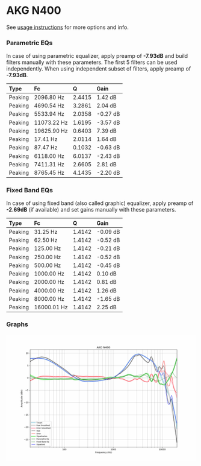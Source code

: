 # AKG N400
See [usage instructions](https://github.com/jaakkopasanen/AutoEq#usage) for more options and info.

### Parametric EQs
In case of using parametric equalizer, apply preamp of **-7.93dB** and build filters manually
with these parameters. The first 5 filters can be used independently.
When using independent subset of filters, apply preamp of **-7.93dB**.

| Type    | Fc          |      Q | Gain     |
|:--------|:------------|:-------|:---------|
| Peaking | 2096.80 Hz  | 2.4415 | 1.42 dB  |
| Peaking | 4690.54 Hz  | 3.2861 | 2.04 dB  |
| Peaking | 5533.94 Hz  | 2.0358 | -0.27 dB |
| Peaking | 11073.22 Hz | 1.6195 | -3.57 dB |
| Peaking | 19625.90 Hz | 0.6403 | 7.39 dB  |
| Peaking | 17.41 Hz    | 2.0114 | 1.64 dB  |
| Peaking | 87.47 Hz    | 0.1032 | -0.63 dB |
| Peaking | 6118.00 Hz  | 6.0137 | -2.43 dB |
| Peaking | 7411.31 Hz  | 2.6605 | 2.81 dB  |
| Peaking | 8765.45 Hz  | 4.1435 | -2.20 dB |

### Fixed Band EQs
In case of using fixed band (also called graphic) equalizer, apply preamp of **-2.69dB**
(if available) and set gains manually with these parameters.

| Type    | Fc          |      Q | Gain     |
|:--------|:------------|:-------|:---------|
| Peaking | 31.25 Hz    | 1.4142 | -0.09 dB |
| Peaking | 62.50 Hz    | 1.4142 | -0.52 dB |
| Peaking | 125.00 Hz   | 1.4142 | -0.21 dB |
| Peaking | 250.00 Hz   | 1.4142 | -0.52 dB |
| Peaking | 500.00 Hz   | 1.4142 | -0.45 dB |
| Peaking | 1000.00 Hz  | 1.4142 | 0.10 dB  |
| Peaking | 2000.00 Hz  | 1.4142 | 0.81 dB  |
| Peaking | 4000.00 Hz  | 1.4142 | 1.26 dB  |
| Peaking | 8000.00 Hz  | 1.4142 | -1.65 dB |
| Peaking | 16000.01 Hz | 1.4142 | 2.25 dB  |

### Graphs
![](./AKG%20N400.png)